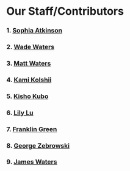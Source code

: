 # Our Staff/Contributors

### 1. [Sophia Atkinson](https://github.com/SophiaAtkinson)
### 2. [Wade Waters](https://github.com/shwamphub)
### 3. [Matt Waters](https://github.com/MattJWaters)
### 4. [Kami KoIshii](https://github.com/KamikoIshii)
### 5. [Kisho Kubo](https://github.com/KishoKubo)
### 6. [Lily Lu](https://github.com/lilylu2)
### 7. [Franklin Green](https://github.com/franklinlol)
### 8. [George Zebrowski](https://github.com/GeorgeZebrowski)
### 9. [James Waters](https://github.com/dootcodes)
